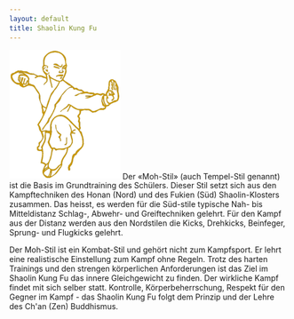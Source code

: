 ```yaml
---
layout: default
title: Shaolin Kung Fu
---
```


<img class="ifloat-right" src="/images/judoka-300px.png" alt="Judoka" width="200px">
Der «Moh-Stil» (auch Tempel-Stil genannt) ist die Basis im Grundtraining des Schülers. Dieser Stil setzt sich aus den Kampftechniken des Honan (Nord) und des Fukien (Süd) Shaolin-Klosters zusammen. Das heisst, es werden für die Süd-stile typische Nah- bis Mitteldistanz Schlag-, Abwehr- und Greiftechniken gelehrt. Für den Kampf aus der Distanz werden aus den Nordstilen die Kicks, Drehkicks, Beinfeger, Sprung- und Flugkicks gelehrt.

Der Moh-Stil ist ein Kombat-Stil und gehört nicht zum Kampfsport. Er lehrt eine realistische Einstellung zum Kampf ohne Regeln. 
Trotz des harten Trainings und den strengen körperlichen Anforderungen ist das Ziel im Shaolin Kung Fu das innere Gleichgewicht zu finden. Der wirkliche Kampf findet mit sich selber statt. Kontrolle, Körperbeherrschung, Respekt für den Gegner im Kampf - das Shaolin Kung Fu folgt dem Prinzip und der Lehre des Ch'an (Zen) Buddhismus.